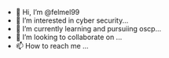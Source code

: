 - 👋 Hi, I’m @felmel99
- 👀 I’m interested in cyber security...
- 🌱 I’m currently learning and pursuiing oscp...
- 💞️ I’m looking to collaborate on ...
- 📫 How to reach me ...

<!---
felmel99/felmel99 is a ✨ special ✨ repository because its `README.md` (this file) appears on your GitHub profile.
You can click the Preview link to take a look at your changes.
--->
